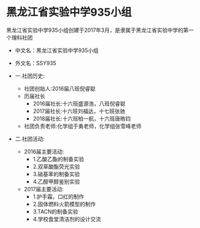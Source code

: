 黑龙江省实验中学935小组
======

黑龙江省实验中学935小组创建于2017年3月，是隶属于黑龙江省实验中学的第一个理科社团
* 中文名：黑龙江省实验中学935小组 
* 外文名：SSY935

* 一.社团历史:
  * 社团创始人:2016届八班倪睿聪
  * 历届社长
    * 2016届社长:十六班盛源浩，八班倪睿聪
    * 2017届社长:十六班刘福达，十七班张驰
    * 2018届社长:十六班柏一航，十六班唐皓钧
  * 社团负责老师:化学组于勇老师，化学组张雪峰老师
* 二.社团活动:
  * 2016届主要活动:
    * 1.乙酸乙酯的制备实验
    * 2.双草酸酯荧光实验
    * 3.硝基苯的制备实验
    * 4.乙醇甲醇鉴别实验
  * 2017届主要活动:
    * 1.护手霜，口红的制作
    * 2.固体燃料火箭模型的制作
    * 3.TACN的制备实验
    * 4.学校食堂清洁剂的设计交流
